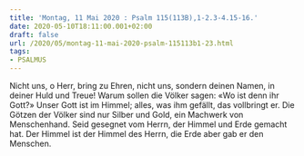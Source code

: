 ```yaml
---
title: 'Montag, 11 Mai 2020 : Psalm 115(113B),1-2.3-4.15-16.'
date: 2020-05-10T18:11:00.001+02:00
draft: false
url: /2020/05/montag-11-mai-2020-psalm-115113b1-23.html
tags: 
- PSALMUS
---
```


Nicht uns, o Herr, bring zu Ehren, nicht uns, sondern deinen Namen, in deiner Huld und Treue! Warum sollen die Völker sagen: «Wo ist denn ihr Gott?» Unser Gott ist im Himmel; alles, was ihm gefällt, das vollbringt er. Die Götzen der Völker sind nur Silber und Gold, ein Machwerk von Menschenhand. Seid gesegnet vom Herrn, der Himmel und Erde gemacht hat. Der Himmel ist der Himmel des Herrn, die Erde aber gab er den Menschen.